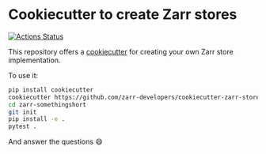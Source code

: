 # Cookiecutter to create Zarr stores

[![Actions Status](https://github.com/zarr-developers/cookiecutter-zarr-store/workflows/Build/badge.svg)](https://github.com/zarr-developers/cookiecutter-zarr-store/actions)

This repository offers a [cookiecutter](https://cookiecutter.readthedocs.io)
for creating your own Zarr store implementation.

To use it:

```sh
pip install cookiecutter
cookiecutter https://github.com/zarr-developers/cookiecutter-zarr-store
cd zarr-somethingshort
git init
pip install -e .
pytest .
```

And answer the questions :smile:
